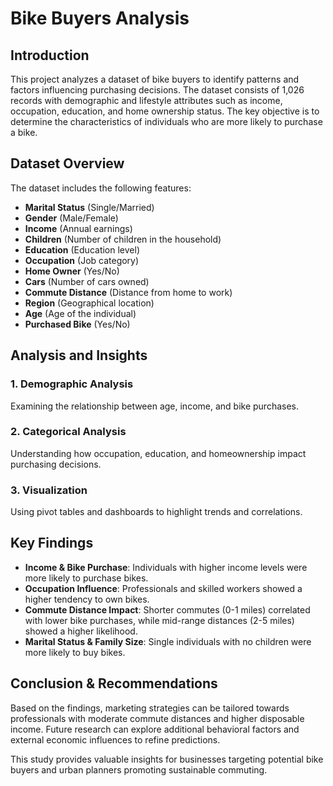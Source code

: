 # Bike Buyers Analysis

## Introduction
This project analyzes a dataset of bike buyers to identify patterns and factors influencing purchasing decisions. The dataset consists of 1,026 records with demographic and lifestyle attributes such as income, occupation, education, and home ownership status. The key objective is to determine the characteristics of individuals who are more likely to purchase a bike.

## Dataset Overview
The dataset includes the following features:
- **Marital Status** (Single/Married)
- **Gender** (Male/Female)
- **Income** (Annual earnings)
- **Children** (Number of children in the household)
- **Education** (Education level)
- **Occupation** (Job category)
- **Home Owner** (Yes/No)
- **Cars** (Number of cars owned)
- **Commute Distance** (Distance from home to work)
- **Region** (Geographical location)
- **Age** (Age of the individual)
- **Purchased Bike** (Yes/No)

## Analysis and Insights
### 1. Demographic Analysis
Examining the relationship between age, income, and bike purchases.

### 2. Categorical Analysis
Understanding how occupation, education, and homeownership impact purchasing decisions.

### 3. Visualization
Using pivot tables and dashboards to highlight trends and correlations.

## Key Findings
- **Income & Bike Purchase**: Individuals with higher income levels were more likely to purchase bikes.
- **Occupation Influence**: Professionals and skilled workers showed a higher tendency to own bikes.
- **Commute Distance Impact**: Shorter commutes (0-1 miles) correlated with lower bike purchases, while mid-range distances (2-5 miles) showed a higher likelihood.
- **Marital Status & Family Size**: Single individuals with no children were more likely to buy bikes.

## Conclusion & Recommendations
Based on the findings, marketing strategies can be tailored towards professionals with moderate commute distances and higher disposable income. Future research can explore additional behavioral factors and external economic influences to refine predictions.

This study provides valuable insights for businesses targeting potential bike buyers and urban planners promoting sustainable commuting.


